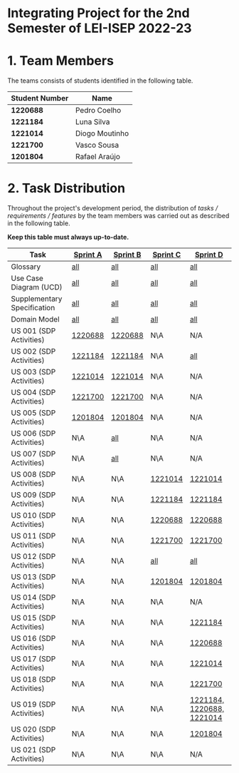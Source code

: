 # Integrating Project for the 2nd Semester of LEI-ISEP 2022-23

# 1. Team Members

The teams consists of students identified in the following table.

| Student Number | Name           |
|----------------|----------------|
| **1220688**    | Pedro Coelho   |
| **1221184**    | Luna Silva     |
| **1221014**    | Diogo Moutinho |
| **1221700**    | Vasco Sousa    |
| **1201804**    | Rafael Araújo  |

# 2. Task Distribution ###

Throughout the project's development period, the distribution of _tasks / requirements / features_ by the team members
was carried out as described in the following table.

**Keep this table must always up-to-date.**

| Task                        | [Sprint A](sprintA/Readme.md)                                                               | [Sprint B](sprintB/Readme.md)                                                              | [Sprint C](sprintC/Readme.md)                                                              | [Sprint D](sprintD/Readme.md)                                                              |
|-----------------------------|---------------------------------------------------------------------------------------------|--------------------------------------------------------------------------------------------|--------------------------------------------------------------------------------------------|--------------------------------------------------------------------------------------------|
| Glossary                    | [all](sprintA/global-artifacts/01.requirements-engineering/glossary.md)                     | [all](sprintB/global-artifacts/01.requirements-engineering/glossary.md)                    | [all](sprintC/global-artifacts/01.requirements-engineering/glossary.md)                    | [all](sprintD/global-artifacts/01.requirements-engineering/glossary.md)                    |
| Use Case Diagram (UCD)      | [all](sprintA/global-artifacts/01.requirements-engineering/use-case-diagram.md)             | [all](sprintB/global-artifacts/01.requirements-engineering/use-case-diagram.md)            | [all](sprintC/global-artifacts/01.requirements-engineering/use-case-diagram.md)            | [all](sprintD/global-artifacts/01.requirements-engineering/use-case-diagram.md)            |
| Supplementary Specification | [all](sprintA/global-artifacts/01.requirements-engineering/supplementary-specification.md)  | [all](sprintB/global-artifacts/01.requirements-engineering/supplementary-specification.md) | [all](sprintC/global-artifacts/01.requirements-engineering/supplementary-specification.md) | [all](sprintD/global-artifacts/01.requirements-engineering/supplementary-specification.md) |
| Domain Model                | [all](sprintA/global-artifacts/02.analysis/Readme.md)                                       | [all](sprintB/global-artifacts/02.analysis/Readme.md)                                      | [all](sprintC/global-artifacts/02.analysis/Readme.md)                                      | [all](sprintD/global-artifacts/02.analysis/Readme.md)                                      |
| US 001 (SDP Activities)     | [1220688](sprintA/US01/Readme.md)                                                           | [1220688](sprintB/US01/Readme.md)                                                          | N\A                                                                                        | N/A                                                                                        |
| US 002 (SDP Activities)     | [1221184](sprintA/US02/Readme.md)                                                           | [1221184](sprintB/US02/Readme.md)                                                          | N\A                                                                                        | [all](sprintD/US02/Readme.md)                                                              |
| US 003 (SDP Activities)     | [1221014](sprintA/US03/Readme.md)                                                           | [1221014](sprintB/US03/Readme.md)                                                          | N\A                                                                                        | N/A                                                                                        |
| US 004 (SDP Activities)     | [1221700](sprintA/US04/Readme.md)                                                           | [1221700](sprintB/US04/Readme.md)                                                          | N\A                                                                                        | N/A                                                                                        |
| US 005 (SDP Activities)     | [1201804](sprintA/US05/Readme.md)                                                           | [1201804](sprintB/US05/Readme.md)                                                          | N\A                                                                                        | N/A                                                                                        |
| US 006 (SDP Activities)     | N\A                                                                                         | [all](sprintB/US06/Readme.md)                                                              | N\A                                                                                        | N/A                                                                                        |
| US 007 (SDP Activities)     | N\A                                                                                         | [all](sprintB/US07/Readme.md)                                                              | N\A                                                                                        | N/A                                                                                        |
| US 008 (SDP Activities)     | N\A                                                                                         | N\A                                                                                        | [1221014](sprintC/US08/Readme.md)                                                          | [1221014](sprintD/US08/Readme.md)                                                          |
| US 009 (SDP Activities)     | N\A                                                                                         | N\A                                                                                        | [1221184](sprintC/US09/Readme.md)                                                          | [1221184](sprintD/US09/Readme.md)                                                          |
| US 010 (SDP Activities)     | N\A                                                                                         | N\A                                                                                        | [1220688](sprintC/US10/Readme.md)                                                          | [1220688](sprintD/US10/Readme.md)                                                          |
| US 011 (SDP Activities)     | N\A                                                                                         | N\A                                                                                        | [1221700](sprintC/US11/Readme.md)                                                          | [1221700](sprintD/US11/Readme.md)                                                          |
| US 012 (SDP Activities)     | N\A                                                                                         | N\A                                                                                        | [all](sprintC/US12/Readme.md)                                                              | [all](sprintD/US12/Readme.md)                                                              |
| US 013 (SDP Activities)     | N\A                                                                                         | N\A                                                                                        | [1201804](sprintC/US13/Readme.md)                                                          | [1201804](sprintD/US13/Readme.md)                                                          |
| US 014 (SDP Activities)     | N\A                                                                                         | N\A                                                                                        | N\A                                                                                        | N/A                                                                                        |
| US 015 (SDP Activities)     | N\A                                                                                         | N\A                                                                                        | N\A                                                                                        | [1221184](sprintD/US015/Readme.md)                                                          |
| US 016 (SDP Activities)     | N\A                                                                                         | N\A                                                                                        | N\A                                                                                        | [1220688](sprintD/US016/Readme.md)                                                          |
| US 017 (SDP Activities)     | N\A                                                                                         | N\A                                                                                        | N\A                                                                                        | [1221014](sprintD/US017/Readme.md)                                                          |
| US 018 (SDP Activities)     | N\A                                                                                         | N\A                                                                                        | N\A                                                                                        | [1221700](sprintD/US018/Readme.md)                                                          |
| US 019 (SDP Activities)     | N\A                                                                                         | N\A                                                                                        | N\A                                                                                        | [1221184, 1220688, 1221014](sprintD/US019/Readme.md)                                        |
| US 020 (SDP Activities)     | N\A                                                                                         | N\A                                                                                        | N\A                                                                                        | [1201804](sprintD/US020/Readme.md)                                                          |
| US 021 (SDP Activities)     | N\A                                                                                         | N\A                                                                                        | N\A                                                                                        | N/A                                                                                        |

